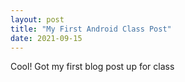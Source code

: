 ```yaml
---
layout: post
title: "My First Android Class Post"
date: 2021-09-15
---
```


Cool! Got my first blog post up for class
